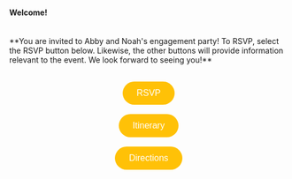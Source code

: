 #### **Welcome!** 
<br>
**You are invited to Abby and Noah's engagement party! To RSVP, select the RSVP button below. Likewise, the other buttons will provide information relevant to the event. We look forward to seeing you!**
<br> <br> 
<p align="center">
<a href="https://githerdone17.github.io/MyPerfectWedding/SubPages/RSVP" target="_blank">
    <button style="background-color: #FFC107; color: white; padding: 12px 25px; font-size: 16px; border: none; border-radius: 50px; cursor: pointer; margins: 5px 10px;">
        RSVP
    </button>
</a>
    <br> <br>
<a href="https://githerdone17.github.io/MyPerfectWedding/SubPages/Itinerary" target="_blank">
    <button style="background-color: #FFC107; color: white; padding: 12px 25px; font-size: 16px; border: none; border-radius: 50px; cursor: pointer; margins: 5px 25px;">
        Itinerary
    </button>
</a>
    <br> <br>
<a href="https://githerdone17.github.io/MyPerfectWedding/SubPages/Directions" target="_blank">
    <button style="background-color: #FFC107; color: white; padding: 12px 25px; font-size: 16px; border: none; border-radius: 50px; cursor: pointer; margins: 5px 25px;">
        Directions
    </button>
</a>
</p>



